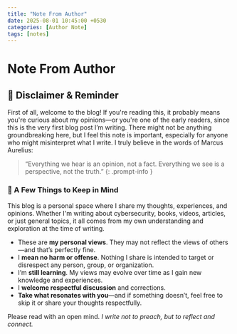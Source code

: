 ```yaml
---
title: "Note From Author"
date: 2025-08-01 10:45:00 +0530
categories: [Author Note]
tags: [notes]
---
```


# Note From Author

## 🔖 Disclaimer & Reminder

First of all, welcome to the blog!
If you're reading this, it probably means you're curious about my opinions—or you're one of the early readers, since this is the very first blog post I’m writing.
There might not be anything groundbreaking here, but I feel this note is important, especially for anyone who might misinterpret what I write.
I truly believe in the words of Marcus Aurelius:

> “Everything we hear is an opinion, not a fact. Everything we see is a perspective, not the truth.”
{: .prompt-info }

### 🐥 A Few Things to Keep in Mind

This blog is a personal space where I share my thoughts, experiences, and opinions. Whether I'm writing about cybersecurity, books, videos, articles, or just general topics, it all comes from my own understanding and exploration at the time of writing.

- These are **my personal views**. They may not reflect the views of others—and that’s perfectly fine.
- I **mean no harm or offense**. Nothing I share is intended to target or disrespect any person, group, or organization.
- I’m **still learning**. My views may evolve over time as I gain new knowledge and experiences.
- I **welcome respectful discussion** and corrections.
- **Take what resonates with you**—and if something doesn’t, feel free to skip it or share your thoughts respectfully.


Please read with an open mind.
 *I write not to preach, but to reflect and connect.*